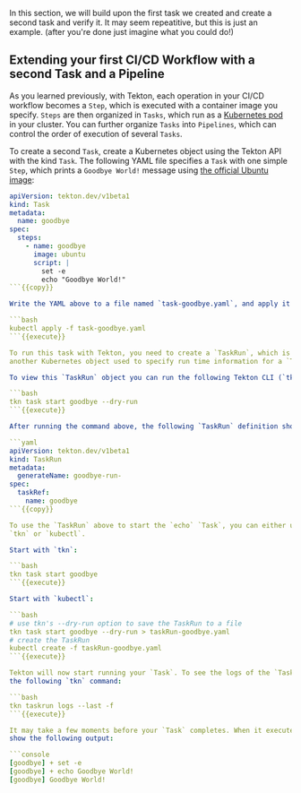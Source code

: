In this section, we will build upon the first task we created and create
a second task and verify it. It may seem repeatitive, but this is just an
example. (after you're done just imagine what you could do!)

## Extending your first CI/CD Workflow with a second Task and a Pipeline

As you learned previously, with Tekton, each operation in your CI/CD workflow becomes a `Step`,
which is executed with a container image you specify. `Steps` are then
organized in `Tasks`, which run as a [Kubernetes pod](https://kubernetes.io/docs/concepts/workloads/pods/pod-overview/)
in your cluster. You can further organize `Tasks` into `Pipelines`, which
can control the order of execution of several `Tasks`.

To create a second `Task`, create a Kubernetes object using the Tekton API with
the kind `Task`. The following YAML file specifies a `Task` with one simple
`Step`, which prints a `Goodbye World!` message using
[the official Ubuntu image](https://hub.docker.com/_/ubuntu/):

```yaml
apiVersion: tekton.dev/v1beta1
kind: Task
metadata:
  name: goodbye
spec:
  steps:
    - name: goodbye
      image: ubuntu
      script: |
        set -e
        echo "Goodbye World!"
```{{copy}}

Write the YAML above to a file named `task-goodbye.yaml`, and apply it to your Kubernetes cluster:

```bash
kubectl apply -f task-goodbye.yaml
```{{execute}}

To run this task with Tekton, you need to create a `TaskRun`, which is
another Kubernetes object used to specify run time information for a `Task`.

To view this `TaskRun` object you can run the following Tekton CLI (`tkn`) command:

```bash
tkn task start goodbye --dry-run
```{{execute}}

After running the command above, the following `TaskRun` definition should be shown:

```yaml
apiVersion: tekton.dev/v1beta1
kind: TaskRun
metadata:
  generateName: goodbye-run-
spec:
  taskRef:
    name: goodbye
```{{copy}}

To use the `TaskRun` above to start the `echo` `Task`, you can either use
`tkn` or `kubectl`.

Start with `tkn`:

```bash
tkn task start goodbye
```{{execute}}

Start with `kubectl`:

```bash
# use tkn's --dry-run option to save the TaskRun to a file
tkn task start goodbye --dry-run > taskRun-goodbye.yaml
# create the TaskRun
kubectl create -f taskRun-goodbye.yaml
```{{execute}}

Tekton will now start running your `Task`. To see the logs of the `TaskRun`, run
the following `tkn` command:

```bash
tkn taskrun logs --last -f
```{{execute}}

It may take a few moments before your `Task` completes. When it executes, it should
show the following output:

```console
[goodbye] + set -e
[goodbye] + echo Goodbye World!
[goodbye] Goodbye World!
```
